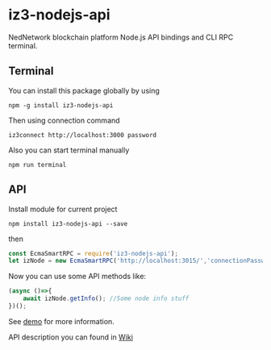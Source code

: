 # iz3-nodejs-api

NedNetwork blockchain platform Node.js API bindings and CLI RPC terminal.

## Terminal
You can install this package globally by using

```
npm -g install iz3-nodejs-api
```

Then using connection command

```
iz3connect http://localhost:3000 password
```

Also you can start terminal manually
```shell script
npm run terminal
```

## API
Install module for current project
```shell script
npm install iz3-nodejs-api --save
```

then
```javascript
const EcmaSmartRPC = require('iz3-nodejs-api');
let izNode = new EcmaSmartRPC('http://localhost:3015/','connectionPassword');
```

Now you can use some API methods like:
```javascript
(async ()=>{
    await izNode.getInfo(); //Some node info stuff
})(); 
```

See [demo](demo/) for more information.


API description you can found in [Wiki](https://github.com/NedNetwork/NedNetwork/wiki/Node.js-API)